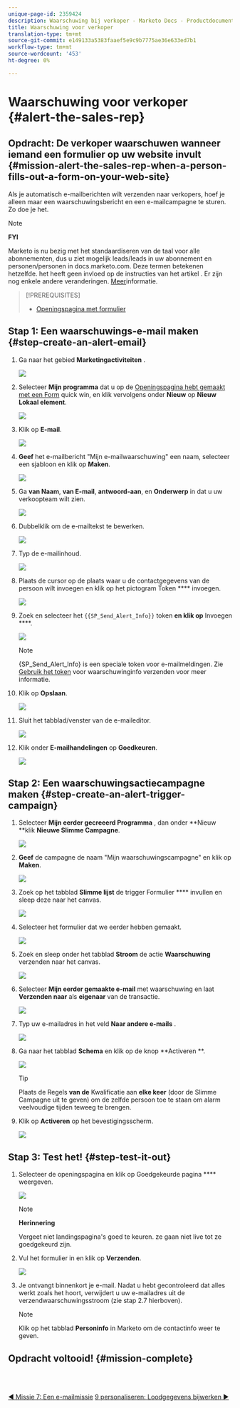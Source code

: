 ```yaml
---
unique-page-id: 2359424
description: Waarschuwing bij verkoper - Marketo Docs - Productdocumentatie
title: Waarschuwing voor verkoper
translation-type: tm+mt
source-git-commit: e149133a5383faaef5e9c9b7775ae36e633ed7b1
workflow-type: tm+mt
source-wordcount: '453'
ht-degree: 0%

---
```



# Waarschuwing voor verkoper {#alert-the-sales-rep}

## Opdracht: De verkoper waarschuwen wanneer iemand een formulier op uw website invult {#mission-alert-the-sales-rep-when-a-person-fills-out-a-form-on-your-web-site}

Als je automatisch e-mailberichten wilt verzenden naar verkopers, hoef je alleen maar een waarschuwingsbericht en een e-mailcampagne te sturen. Zo doe je het.

>[!NOTE]
>
>**FYI**
>
>Marketo is nu bezig met het standaardiseren van de taal voor alle abonnementen, dus u ziet mogelijk leads/leads in uw abonnement en personen/personen in docs.marketo.com. Deze termen betekenen hetzelfde. het heeft geen invloed op de instructies van het artikel . Er zijn nog enkele andere veranderingen. [Meer](http://docs.marketo.com/display/DOCS/Updates+to+Marketo+Terminology)informatie.

>[!PREREQUISITES]
>
>* [Openingspagina met formulier](landing-page-with-a-form.md)

>



## Stap 1: Een waarschuwings-e-mail maken {#step-create-an-alert-email}

1. Ga naar het gebied **Marketingactiviteiten** .

   ![](assets/one-5.png)

1. Selecteer **Mijn programma** dat u op de [Openingspagina hebt gemaakt met een Form](landing-page-with-a-form.md) quick win, en klik vervolgens onder **Nieuw** op **Nieuw Lokaal element**.

   ![](assets/two-6.png)

1. Klik op **E-mail**.

   ![](assets/three-5.png)

1. **Geef** het e-mailbericht &quot;Mijn e-mailwaarschuwing&quot; een naam, selecteer een sjabloon en klik op **Maken**.

   ![](assets/four-4.png)

1. Ga **van Naam**, **van E-mail**, **antwoord-aan**, en **Onderwerp** in dat u uw verkoopteam wilt zien.

   ![](assets/five-5.png)

1. Dubbelklik om de e-mailtekst te bewerken.

   ![](assets/six-5.png)

1. Typ de e-mailinhoud.

   ![](assets/seven-6.png)

1. Plaats de cursor op de plaats waar u de contactgegevens van de persoon wilt invoegen en klik op het pictogram Token **** invoegen.

   ![](assets/eight-4.png)

1. Zoek en selecteer het `{{SP_Send_Alert_Info}}` token **en klik op** Invoegen ****.

   ![](assets/image2014-9-24-13-3a10-3a0.png)

   >[!NOTE]
   >
   >{SP_Send_Alert_Info} is een speciale token voor e-mailmeldingen. Zie [Gebruik het token](../../product-docs/email-marketing/general/using-tokens/use-the-send-alert-info-token.md) voor waarschuwinginfo verzenden voor meer informatie.

1. Klik op **Opslaan**.

   ![](assets/ten-5.png)

1. Sluit het tabblad/venster van de e-maileditor.

   ![](assets/eleven-5.png)

1. Klik onder **E-mailhandelingen** op **Goedkeuren**.

   ![](assets/twelve-4.png)

## Stap 2: Een waarschuwingsactiecampagne maken {#step-create-an-alert-trigger-campaign}

1. Selecteer **Mijn eerder gecreeerd Programma** , dan onder **Nieuw **klik **Nieuwe Slimme Campagne**.

   ![](assets/image2014-9-24-13-3a14-3a17.png)

1. **Geef** de campagne de naam &quot;Mijn waarschuwingscampagne&quot; en klik op **Maken**.

   ![](assets/image2014-9-24-13-3a14-3a28.png)

1. Zoek op het tabblad **Slimme lijst** de trigger Formulier **** invullen en sleep deze naar het canvas.

   ![](assets/image2014-9-24-13-3a14-3a43.png)

1. Selecteer het formulier dat we eerder hebben gemaakt.

   ![](assets/image2014-9-24-13-3a14-3a58.png)

1. Zoek en sleep onder het tabblad **Stroom** de actie **Waarschuwing** verzenden naar het canvas.

   ![](assets/image2014-9-24-13-3a15-3a10.png)

1. Selecteer **Mijn eerder gemaakte e-mail** met waarschuwing en laat **Verzenden naar** als **eigenaar** van de transactie.

   ![](assets/eighteen-1.png)

1. Typ uw e-mailadres in het veld **Naar andere e-mails** .

   ![](assets/nineteen-2.png)

1. Ga naar het tabblad **Schema** en klik op de knop **Activeren **.

   ![](assets/twenty-2.png)

   >[!TIP]
   >
   >
   >Plaats de Regels **van de** Kwalificatie aan **elke keer** (door de Slimme Campagne uit te geven) om de zelfde persoon toe te staan om alarm veelvoudige tijden teweeg te brengen.

1. Klik op **Activeren** op het bevestigingsscherm.

   ![](assets/twenty-one-1.png)

## Stap 3: Test het! {#step-test-it-out}

1. Selecteer de openingspagina en klik op Goedgekeurde pagina **** weergeven.

   ![](assets/image2014-9-24-13-3a17-3a8.png)

   >[!NOTE]
   >
   >**Herinnering**
   >
   >
   >Vergeet niet landingspagina&#39;s goed te keuren. ze gaan niet live tot ze goedgekeurd zijn.

1. Vul het formulier in en klik op **Verzenden**.

   ![](assets/image2014-9-24-13-3a17-3a41.png)

1. Je ontvangt binnenkort je e-mail. Nadat u hebt gecontroleerd dat alles werkt zoals het hoort, verwijdert u uw e-mailadres uit de verzendwaarschuwingsstroom (zie stap 2.7 hierboven).

   >[!NOTE]
   >
   >Klik op het tabblad **Personinfo** in Marketo om de contactinfo weer te geven.

## Opdracht voltooid! {#mission-complete}

<br> 

[◄ Missie 7: Een e-mailmissie](personalize-an-email.md) [9 personaliseren: Loodgegevens bijwerken ►](update-person-data.md)